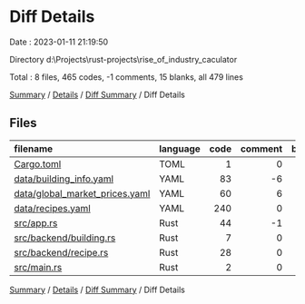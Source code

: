 # Diff Details

Date : 2023-01-11 21:19:50

Directory d:\\Projects\\rust-projects\\rise_of_industry_caculator

Total : 8 files,  465 codes, -1 comments, 15 blanks, all 479 lines

[Summary](results.md) / [Details](details.md) / [Diff Summary](diff.md) / Diff Details

## Files
| filename | language | code | comment | blank | total |
| :--- | :--- | ---: | ---: | ---: | ---: |
| [Cargo.toml](/Cargo.toml) | TOML | 1 | 0 | 0 | 1 |
| [data/building_info.yaml](/data/building_info.yaml) | YAML | 83 | -6 | 1 | 78 |
| [data/global_market_prices.yaml](/data/global_market_prices.yaml) | YAML | 60 | 6 | 7 | 73 |
| [data/recipes.yaml](/data/recipes.yaml) | YAML | 240 | 0 | 0 | 240 |
| [src/app.rs](/src/app.rs) | Rust | 44 | -1 | 5 | 48 |
| [src/backend/building.rs](/src/backend/building.rs) | Rust | 7 | 0 | 1 | 8 |
| [src/backend/recipe.rs](/src/backend/recipe.rs) | Rust | 28 | 0 | 1 | 29 |
| [src/main.rs](/src/main.rs) | Rust | 2 | 0 | 0 | 2 |

[Summary](results.md) / [Details](details.md) / [Diff Summary](diff.md) / Diff Details